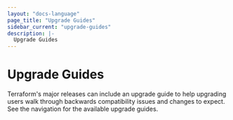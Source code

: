 ```yaml
---
layout: "docs-language"
page_title: "Upgrade Guides"
sidebar_current: "upgrade-guides"
description: |-
  Upgrade Guides
---
```


# Upgrade Guides

Terraform's major releases can include an upgrade guide to help upgrading users
walk through backwards compatibility issues and changes to expect. See the
navigation for the available upgrade guides.
